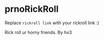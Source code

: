 # prnoRickRoll

Replace `rickroll link` with your rickroll link :)

<p> Rick roll ur horny friends. By hx3</p>


